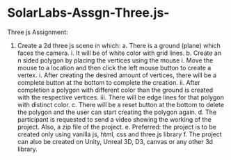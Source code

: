 # SolarLabs-Assgn-Three.js-

Three js Assignment: 
1.	Create a 2d three js scene in which:
a.	There is a ground (plane) which faces the camera.
i.	It will be of white color with grid lines.
b.	Create an n sided polygon by placing the vertices using the mouse
i.	Move the mouse to a location and then click the left mouse button to create a vertex.
i.	After creating the desired amount of vertices, there will be a complete button at the bottom to complete the creation.
ii.	After completion a polygon with different color than the ground is created with the respective vertices.
iii.	There will be edge lines for that polygon with distinct color.
c.	There will be a reset button at the bottom to delete the polygon and the user can start creating the polygon again. 
d.	The participant is requested to send a video showing the working of the project. Also, a zip file of the project.
e.	Preferred: the project is to be created only using vanilla js, html, css and three.js library 
f.	The project can also be created on Unity, Unreal 3D, D3, canvas or any other 3d library.
